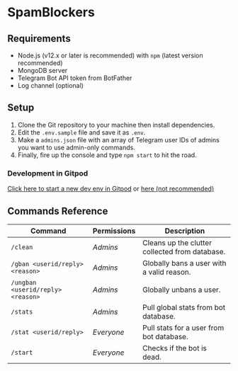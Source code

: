 # SpamBlockers

## Requirements
* Node.js (v12.x or later is recommended) with `npm` (latest version recommended)
* MongoDB server
* Telegram Bot API token from BotFather
* Log channel (optional)

## Setup
1. Clone the Git repository to your machine then install dependencies.
2. Edit the `.env.sample` file and save it as `.env`.
3. Make a `admins.json` file with an array of Telegram user IDs of admins you want to use admin-only commands.
4. Finally, fire up the console and type `npm start` to hit the road.

### Development in Gitpod
[Click here to start a new dev env in Gitpod](https://gitpod.io/#github.com/YouTwitFace/SpamBlockerBot) or [here (not recommended)]

[here (not recommended)]: https://gitpod.io/#github.com/AndreiJirohHaliliDev2006/SpamBlockersBot

## Commands Reference
| Command | Permissions | Description |
| ----- | ----- | ----- |
| `/clean` | _Admins_ | Cleans up the clutter collected from database. |
| `/gban <userid/reply> <reason>`  | _Admins_ | Globally bans a user with a valid reason. |
| `/ungban <userid/reply> <reason>`| _Admins_ | Globally unbans a user. |
| `/stats` | _Admins_ | Pull global stats from bot database. |
| `/stat <userid/reply>` | _Everyone_ | Pull stats for a user from bot database. |
| `/start` | _Everyone_ | Checks if the bot is dead. |
